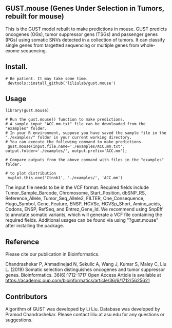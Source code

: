 ## GUST.mouse (Genes Under Selection in Tumors, rebuilt for mouse)
This is the GUST model rebuilt to make predictions in mouse.
GUST predicts oncogenes (OGs), tumor suppressor gens (TSGs) and passenger genes (PGs) using somatic SNVs detected in a collection of tumors. It can classify single genes from targetted sequencing or multiple genes from whole-exome sequencing. 

## Install. 
````
# Be patient. It may take some time.
 devtools::install_github('liliulab/gust.mouse')
````

## Usage
```` 
library(gust.mouse)

# Run the gust.mouse() function to make predictions.
# A sample input "ACC.mm.txt" file can be downloaded from the "examples" folder. 
# In your R environment, suppose you have saved the sample file in the "./examples/" folder in your current working directory.
# You can execute the following command to make predictions.
 gust.mouse(input.file.name='./examples/ACC.mm.txt', output.folder='./examples/', output.prefix='ACC.mm');

# Compare outputs from the above command with files in the "examples" folder.
 
# to plot distribution
 m=plot.this.one('Ctnnb1', './examples/', 'ACC.mm') 
````

The input file needs to be in the VCF format. Required fields include Tumor_Sample_Barcode, Chromosome, Start_Position, dbSNP_RS, Reference_Allele, Tumor_Seq_Allele2, FILTER, One_Consequence, Hugo_Symbol, Gene, Feature, ENSP, HGVSc, HGVSp_Short, Amino_acids, Codons, ENSP, RefSeq, and Entrez_Gene_Id. We recommend using SnpEff to annotate somatic variants, which will generate a VCF file containing the required fields.
Additional usages can be found via using "?gust.mouse" after installing the package.

## Reference
Please cite our publication in Bioinformatics.

Chandrashekar P, Ahmadinejad N, Sekulic A, Wang J, Kumar S, Maley C, Liu L. (2019) Somatic selection distinguishes oncogenes and tumor suppressor genes. Bioinformatics. 36(6):1712-1717 
Open Access Article is available at https://academic.oup.com/bioinformatics/article/36/6/1712/5625621

## Contributors
Algorithm of GUST was developed by Li Liu. Database was developed by Pramod Chandrashekar. Please contact liliu at asu.edu for any questions or suggestions.